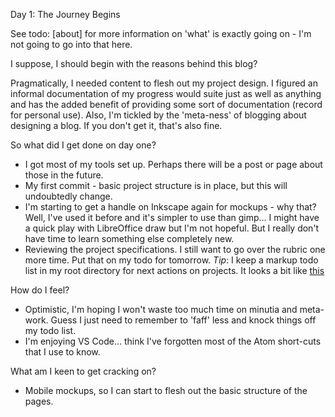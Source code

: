 Day 1: The Journey Begins

See todo: [about] for more information on 'what' is exactly going on - I'm not going to go into that here.

I suppose, I should begin with the reasons behind this blog? 

Pragmatically, I needed content to flesh out my project design. I figured an informal documentation of my progress would suite just as well as anything and has the added benefit of providing some sort of documentation (record for personal use). Also, I'm tickled by the 'meta-ness' of blogging about designing a blog. If you don't get it, that's also fine.

So what did I get done on day one?
* I got most of my tools set up. Perhaps there will be a post or page about those in the future.
* My first commit - basic project structure is in place, but this will undoubtedly change.
* I'm starting to get a handle on Inkscape again for mockups - why that? Well, I've used it before and it's simpler to use than gimp... I might have a quick play with LibreOffice draw but I'm not hopeful. But I really don't have time to learn something else completely new.
* Reviewing the project specifications. I still want to go over the rubric one more time. Put that on my todo for tomorrow. *Tip*: I keep a markup todo list in my root directory for next actions on projects. It looks a bit like [this](../assets/todos_day1.png)

How do I feel?
* Optimistic, I'm hoping I won't waste too much time on minutia and meta-work. Guess I just need to remember to 'faff' less and knock things off my todo list.
* I'm enjoying VS Code... think I've forgotten most of the Atom short-cuts that I use to know.

What am I keen to get cracking on?
* Mobile mockups, so I can start to flesh out the basic structure of the pages.